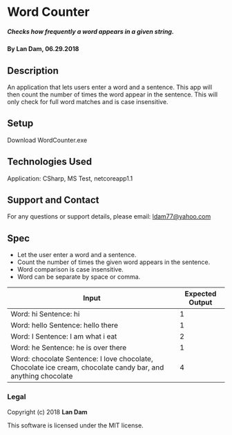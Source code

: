 # Word Counter

##### Checks how frequently a word appears in a given string.

#### By Lan Dam, 06.29.2018

## Description

An application that lets users enter a word and a sentence.  This app will then count the number of times the word appear in the sentence.  This will only check for full word matches and is case insensitive.


## Setup

Download WordCounter.exe

## Technologies Used

Application: CSharp, MS Test, netcoreapp1.1

## Support and Contact

For any questions or support details, please email:
ldam77@yahoo.com

## Spec

* Let the user enter a word and a sentence.
* Count the number of times the given word appears in the sentence.
* Word comparison is case insensitive.
* Word can be separate by space or comma.


| Input                                                                                                         | Expected Output   |
| ------------------------------------------------------------------------------------------------------------- |------------------ |
| Word: hi  Sentence: hi                                                                                        | 1                 |
| Word: hello  Sentence: hello there                                                                            | 1                 |
| Word: I  Sentence: I am what i eat                                                                            | 2                 |
| Word: he  Sentence: he is over there                                                                          | 1                 |
| Word: chocolate  Sentence: I love chocolate, Chocolate ice cream, chocolate candy bar, and anything chocolate | 4                 |




### Legal

Copyright (c) 2018 **Lan Dam**

This software is licensed under the MIT license.
